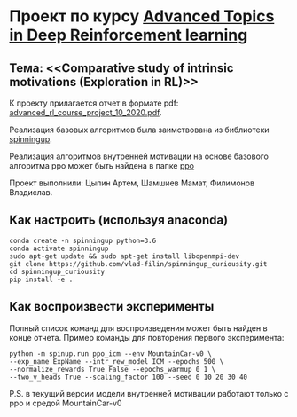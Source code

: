 # Проект по курсу [Advanced Topics in Deep Reinforcement learning](http://deeppavlov.ai/rl_course_2020)

## Тема: <<Comparative study of intrinsic motivations (Exploration in RL)>>
К проекту прилагается отчет в формате pdf: [advanced_rl_course_project_10_2020.pdf](advanced_rl_course_project_10_2020.pdf).

Реализация базовых алгоритмов была заимствована из библиотеки [spinningup](https://github.com/openai/spinningup).

Реализация алгоритмов внутренней мотивации на основе базового алгоритма ppo может быть найдена в папке [ppo](spinup/algos/pytorch/ppo)

Проект выполнили:
Цыпин Артем,
Шамшиев Мамат,
Филимонов Владислав.

## Как настроить (используя anaconda)
```
conda create -n spinningup python=3.6
conda activate spinningup
sudo apt-get update && sudo apt-get install libopenmpi-dev
git clone https://github.com/vlad-filin/spinningup_curiousity.git
cd spinningup_curiousity
pip install -e .
```

## Как воспроизвести эксперименты

Полный список команд для воспроизведения может быть найден в конце отчета. Пример команды для повторения первого эксперимента:
```
python -m spinup.run ppo_icm --env MountainCar-v0 \
--exp_name ExpName --intr_rew_model ICM --epochs 500 \
--normalize_rewards True False --epochs_warmup 0 1 \ 
--two_v_heads True --scaling_factor 100 --seed 0 10 20 30 40
```

P.S. в текущий версии модели внутренней мотивации работают только с ppo и средой MountainCar-v0
